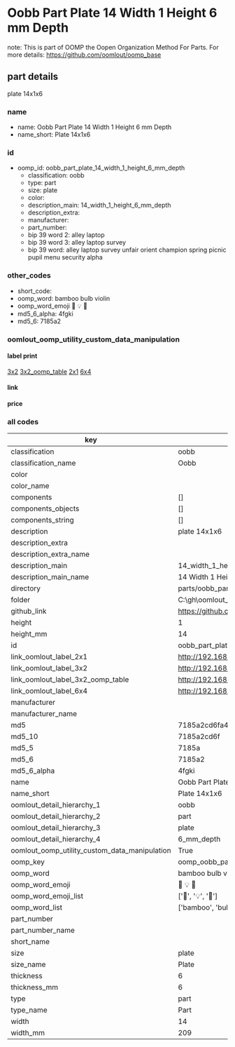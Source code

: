 # Oobb Part Plate 14 Width 1 Height 6 mm Depth  

note: This is part of OOMP the Oopen Organization Method For Parts. For more details: https://github.com/oomlout/oomp_base

##  part details
  



plate 14x1x6



### name
* name: Oobb Part Plate 14 Width 1 Height 6 mm Depth
* name_short: Plate 14x1x6 
### id
* oomp_id: oobb_part_plate_14_width_1_height_6_mm_depth
  * classification: oobb
  * type: part
  * size: plate
  * color: 
  * description_main: 14_width_1_height_6_mm_depth
  * description_extra: 
  * manufacturer: 
  * part_number: 
  * bip 39 word 2: alley laptop
  * bip 39 word 3: alley laptop survey
  * bip 39 word: alley laptop survey unfair orient champion spring picnic pupil menu security alpha

### other_codes
* short_code: 
* oomp_word: bamboo bulb violin
* oomp_word_emoji :bamboo: :bulb: :violin:
* md5_6_alpha: 4fgki
* md5_6: 7185a2






### oomlout_oomp_utility_custom_data_manipulation
#### label print
[3x2](http://192.168.1.245:1112/?label=oomp%204fgki)
[3x2_oomp_table](http://192.168.1.108:1112/?label=oomp%204fgki)
[2x1](http://192.168.1.242:1112/?label=oomp%204fgki)
[6x4](http://192.168.1.55:1112/?label=oomp%204fgki)    

#### link

                              

#### price







### all codes 
| key | value |  
| --- | --- |  
| classification | oobb |  
| classification_name | Oobb |  
| color |  |  
| color_name |  |  
| components | [] |  
| components_objects | [] |  
| components_string | [] |  
| description | plate 14x1x6 |  
| description_extra |  |  
| description_extra_name |  |  
| description_main | 14_width_1_height_6_mm_depth |  
| description_main_name | 14 Width 1 Height 6 mm Depth |  
| directory | parts/oobb_part_plate_14_width_1_height_6_mm_depth |  
| folder | C:\gh\oomlout_oobb_version_4_generated_parts\things\oobb_part_plate_14_width_1_height_6_mm_depth |  
| github_link | https://github.com/oomlout/oomlout_oomp_part_src/tree/main/parts/oobb_part_plate_14_width_1_height_6_mm_depth |  
| height | 1 |  
| height_mm | 14 |  
| id | oobb_part_plate_14_width_1_height_6_mm_depth |  
| link_oomlout_label_2x1 | http://192.168.1.242:1112/?label=oomp%204fgki |  
| link_oomlout_label_3x2 | http://192.168.1.245:1112/?label=oomp%204fgki |  
| link_oomlout_label_3x2_oomp_table | http://192.168.1.108:1112/?label=oomp%204fgki |  
| link_oomlout_label_6x4 | http://192.168.1.55:1112/?label=oomp%204fgki |  
| manufacturer |  |  
| manufacturer_name |  |  
| md5 | 7185a2cd6fa43a64984e4ed1b55f4034 |  
| md5_10 | 7185a2cd6f |  
| md5_5 | 7185a |  
| md5_6 | 7185a2 |  
| md5_6_alpha | 4fgki |  
| name | Oobb Part Plate 14 Width 1 Height 6 mm Depth |  
| name_short | Plate 14x1x6  |  
| oomlout_detail_hierarchy_1 | oobb |  
| oomlout_detail_hierarchy_2 | part |  
| oomlout_detail_hierarchy_3 | plate |  
| oomlout_detail_hierarchy_4 | 6_mm_depth |  
| oomlout_oomp_utility_custom_data_manipulation | True |  
| oomp_key | oomp_oobb_part_plate_14_width_1_height_6_mm_depth |  
| oomp_word | bamboo bulb violin |  
| oomp_word_emoji | :bamboo: :bulb: :violin: |  
| oomp_word_emoji_list | [':bamboo:', ':bulb:', ':violin:'] |  
| oomp_word_list | ['bamboo', 'bulb', 'violin'] |  
| part_number |  |  
| part_number_name |  |  
| short_name |  |  
| size | plate |  
| size_name | Plate |  
| thickness | 6 |  
| thickness_mm | 6 |  
| type | part |  
| type_name | Part |  
| width | 14 |  
| width_mm | 209 |  
